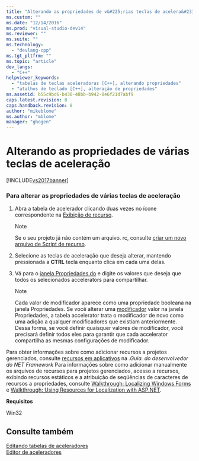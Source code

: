 ```yaml
---
title: "Alterando as propriedades de v&#225;rias teclas de acelera&#231;&#227;o | Microsoft Docs"
ms.custom: ""
ms.date: "12/14/2016"
ms.prod: "visual-studio-dev14"
ms.reviewer: ""
ms.suite: ""
ms.technology: 
  - "devlang-cpp"
ms.tgt_pltfrm: ""
ms.topic: "article"
dev_langs: 
  - "C++"
helpviewer_keywords: 
  - "tabelas de teclas aceleradoras [C++], alterando propriedades"
  - "atalhos de teclado [C++], alteração de propriedades"
ms.assetid: b55c9bd6-b430-48bb-b942-0e6f21d7abf9
caps.latest.revision: 8
caps.handback.revision: 8
author: "mikeblome"
ms.author: "mblome"
manager: "ghogen"
---
```

# Alterando as propriedades de v&#225;rias teclas de acelera&#231;&#227;o
[!INCLUDE[vs2017banner](../assembler/inline/includes/vs2017banner.md)]

### Para alterar as propriedades de várias teclas de aceleração  
  
1.  Abra a tabela de acelerador clicando duas vezes no ícone correspondente na  [Exibição de recurso](../windows/resource-view-window.md).  
  
    > [!NOTE]
    >  Se o seu projeto já não contém um arquivo. rc, consulte  [criar um novo arquivo de Script de recurso](../windows/how-to-create-a-resource-script-file.md).  
  
2.  Selecione as teclas de aceleração que deseja alterar, mantendo pressionada a  **CTRL** tecla enquanto clica em cada uma delas.  
  
3.  Vá para o  [janela Propriedades do](../Topic/Properties%20Window.md) e digite os valores que deseja que todos os selecionados accelerators para compartilhar.  
  
    > [!NOTE]
    >  Cada valor de modificador aparece como uma propriedade booleana na janela Propriedades.  Se você alterar uma  [modificador](../windows/accelerator-modifier-property.md) valor na janela Propriedades, a tabela accelerator trata o modificador de novo como uma adição a qualquer modificadores que existiam anteriormente.  Dessa forma, se você definir quaisquer valores de modificador, você precisará definir todos eles para garantir que cada accelerator compartilha as mesmas configurações de modificador.  
  
 Para obter informações sobre como adicionar recursos a projetos gerenciados, consulte  [recursos em aplicativos](../Topic/Resources%20in%20Desktop%20Apps.md) na  *.Guia. do desenvolvedor do NET Framework* Para informações sobre como adicionar manualmente os arquivos de recursos para projetos gerenciados, acesso a recursos, exibindo recursos estáticos e a atribuição de seqüências de caracteres de recursos a propriedades, consulte  [Walkthrough: Localizing Windows Forms](http://msdn.microsoft.com/pt-br/9a96220d-a19b-4de0-9f48-01e5d82679e5) e [Walkthrough: Using Resources for Localization with ASP.NET](../Topic/Walkthrough:%20Using%20Resources%20for%20Localization%20with%20ASP.NET.md).  
  
 **Requisitos**  
  
 Win32  
  
## Consulte também  
 [Editando tabelas de aceleradores](../windows/editing-accelerator-tables.md)   
 [Editor de aceleradores](../Topic/Accelerator%20Editor.md)